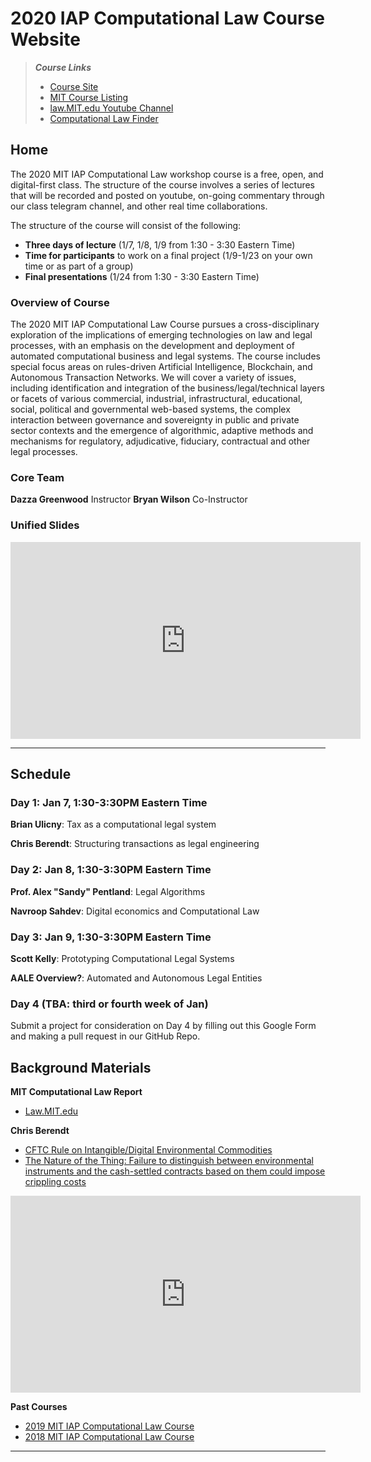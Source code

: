 # 2020 IAP Computational Law Course Website

> ***Course Links***
> * [Course Site](https://mitmedialab.github.io/Computational-Law-IAP-Workshop-2020)
> * [MIT Course Listing](http://student.mit.edu/searchiap/iap-9289af8d5886ad4401588dd8e54f0108.html)
> * [law.MIT.edu Youtube Channel](https://www.youtube.com/channel/UC5UHm2J9pbEZmWl97z_0hZw)
> * [Computational Law Finder](https://computationallaw.github.io/CLR//Research.html)

## Home
The 2020 MIT IAP Computational Law workshop course is a free, open, and digital-first class. The structure of the course involves a series of lectures that will be recorded and posted on youtube, on-going commentary through our class telegram channel, and other real time collaborations.

The structure of the course will consist of the following:
* **Three days of lecture** (1/7, 1/8, 1/9 from 1:30 - 3:30 Eastern Time)
* **Time for participants** to work on a final project (1/9-1/23 on your own time or as part of a group)
* **Final presentations** (1/24 from 1:30 - 3:30 Eastern Time)

### Overview of Course
The 2020 MIT IAP Computational Law Course pursues a cross-disciplinary exploration of the implications of emerging technologies on law and legal processes, with an emphasis on the development and deployment of automated computational business and legal systems. The course includes special focus areas on rules-driven Artificial Intelligence, Blockchain, and Autonomous Transaction Networks. We will cover a variety of issues, including identification and integration of the business/legal/technical layers or facets of various commercial, industrial, infrastructural, educational, social, political and governmental web-based systems, the complex interaction between governance and sovereignty in public and private sector contexts and the emergence of algorithmic, adaptive methods and mechanisms for regulatory, adjudicative, fiduciary, contractual and other legal processes.

### Core Team

**Dazza Greenwood** Instructor
**Bryan Wilson** Co-Instructor


### Unified Slides

<iframe  width="560" height="315" src="https://docs.google.com/presentation/d/e/2PACX-1vRMCxkhm3Qtfo4O8NHMsO_OYUiZKboXdDvFOONN0Mqr_e_39BxU7d-Ae-5V9gv1gvYMmWBQ96uxWK3y/embed?start=false&loop=false&delayms=60000" frameborder="0" width="674" height="400" allowfullscreen="true" mozallowfullscreen="true" webkitallowfullscreen="true"></iframe>

-----

## Schedule

### Day 1: Jan 7, 1:30-3:30PM Eastern Time

**Brian Ulicny**: Tax as a computational legal system


**Chris Berendt**: Structuring transactions as legal engineering


### Day 2: Jan 8, 1:30-3:30PM Eastern Time

**Prof. Alex "Sandy" Pentland**: Legal Algorithms

**Navroop Sahdev**: Digital economics and Computational Law

### Day 3: Jan 9, 1:30-3:30PM Eastern Time

**Scott Kelly**: Prototyping Computational Legal Systems

**AALE Overview?**: Automated and Autonomous Legal Entities

### Day 4 (TBA: third or fourth week of Jan)
Submit a project for consideration on Day 4 by filling out this Google Form and making a pull request in our GitHub Repo.

## Background Materials

**MIT Computational Law Report**
* [Law.MIT.edu](https://law.mit.edu)

**Chris Berendt**

* [CFTC Rule on Intangible/Digital Environmental Commodities](https://github.com/mitmedialab/Computational-Law-IAP-Workshop-2020/blob/master/resources/Final-Rule-Swap-Def-8-2012.pdf)
* [The Nature of the Thing: Failure to distinguish between environmental instruments and the
cash-settled contracts based on them could impose crippling costs](https://github.com/mitmedialab/Computational-Law-IAP-Workshop-2020/blob/master/resources/EF0611_pp20-21.pdf)

<iframe width="560" height="315" src="https://www.youtube.com/embed/pjCdtm8P66I" frameborder="0" allow="accelerometer; autoplay; encrypted-media; gyroscope; picture-in-picture" allowfullscreen></iframe>

**Past Courses**
* [2019 MIT IAP Computational Law Course](https://mitmedialab.github.io/2019-MIT-Computational-Law-Course/)
* [2018 MIT IAP Computational Law Course](https://mitmedialab.github.io/2018-MIT-IAP-ComputationalLaw/)

-----



